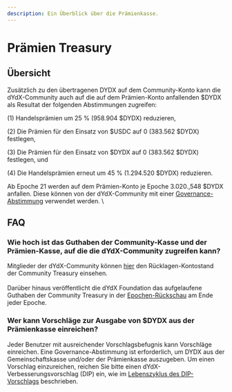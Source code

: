 ```yaml
---
description: Ein Überblick über die Prämienkasse.
---
```


# Prämien Treasury

## Übersicht

Zusätzlich zu den übertragenen DYDX auf dem Community-Konto kann die dYdX-Community auch auf die auf dem Prämien-Konto anfallenden $DYDX als Resultat der folgenden Abstimmungen zugreifen:

(1) Handelsprämien um 25 % (958.904 $DYDX) reduzieren,

(2) Die Prämien für den Einsatz von $USDC auf 0 (383.562 $DYDX) festlegen,

(3) Die Prämien für den Einsatz von $DYDX auf 0 (383.562 $DYDX) festlegen, und

(4) Die Handelsprämien erneut um 45 % (1.294.520 $DYDX) reduzieren.

Ab Epoche 21 werden auf dem Prämien-Konto je Epoche 3.020.,548 $DYDX anfallen. Diese können von der dYdX-Community mit einer [Governance-Abstimmung](https://docs.dydx.community/dydx-governance/voting-and-governance/governance-parameters) verwendet werden. \


## FAQ

### Wie hoch ist das Guthaben der Community-Kasse und der Prämien-Kasse, auf die die dYdX-Community zugreifen kann?

Mitglieder der dYdX-Community können [hier](https://dydx.shippooor.xyz/) den Rücklagen-Kontostand der Community Treasury einsehen. \
\
Darüber hinaus veröffentlicht die dYdX Foundation das aufgelaufene Guthaben der Community Treasury in der [Epochen-Rückschau](https://dydx.foundation/blog) am Ende jeder Epoche.

### Wer kann Vorschläge zur Ausgabe von $DYDX aus der Prämienkasse einreichen?

Jeder Benutzer mit ausreichender Vorschlagsbefugnis kann Vorschläge einreichen. Eine Governance-Abstimmung ist erforderlich, um DYDX aus der Gemeinschaftskasse und/oder der Prämienkasse auszugeben. Um einen Vorschlag einzureichen, reichen Sie bitte einen dYdX-Verbesserungsvorschlag (DIP) ein, wie im [Lebenszyklus des DIP-Vorschlags](../voting-and-governance/dip-proposal-lifecycle.md) beschrieben.
